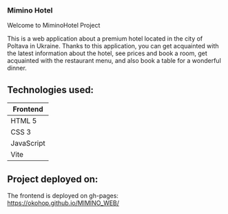 ### Mimino Hotel

Welcome to MiminoHotel Project

This is a web application about a premium hotel located in the city of Poltava
in Ukraine. Thanks to this application, you can get acquainted with the latest
information about the hotel, see prices and book a room, get acquainted with the
restaurant menu, and also book a table for a wonderful dinner.

## Technologies used:

| Frontend   |
| ---------- |
| HTML 5     |
| CSS 3      |
| JavaScript |
| Vite       |

## Project deployed on:

The frontend is deployed on gh-pages: https://okohop.github.io/MIMINO_WEB/
